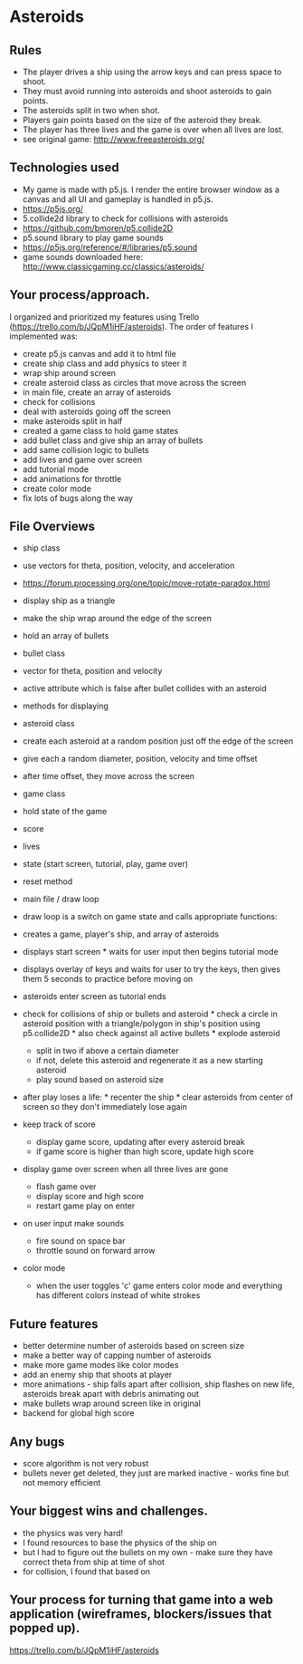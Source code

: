 # Asteroids



## Rules
 * The player drives a ship using the arrow keys and can press space to shoot.
 * They must avoid running into asteroids and shoot asteroids to gain points.
 * The asteroids split in two when shot.
 * Players gain points based on the size of the asteroid they break.
 * The player has three lives and the game is over when all lives are lost.
 * see original game: http://www.freeasteroids.org/



## Technologies used
 * My game is made with p5.js. I render the entire browser window as a canvas and all UI and gameplay is handled in p5.js.
  * https://p5js.org/
 * 5.collide2d library to check for collisions with asteroids
  * https://github.com/bmoren/p5.collide2D
 * p5.sound library to play game sounds
  * https://p5js.org/reference/#/libraries/p5.sound
  * game sounds downloaded here: http://www.classicgaming.cc/classics/asteroids/



## Your process/approach.
I organized and prioritized my features using Trello (https://trello.com/b/JQpM1iHF/asteroids). The order of features I implemented was:
 * create p5.js canvas and add it to html file
 * create ship class and add physics to steer it
 * wrap ship around screen
 * create asteroid class as circles that move across the screen
 * in main file, create an array of asteroids
 * check for collisions
 * deal with asteroids going off the screen
 * make asteroids split in half
 * created a game class to hold game states
 * add bullet class and give ship an array of bullets
 * add same collision logic to bullets
 * add lives and game over screen
 * add tutorial mode
 * add animations for throttle
 * create color mode
 * fix lots of bugs along the way



## File Overviews


 * ship class
  * use vectors for theta, position, velocity, and acceleration
  * https://forum.processing.org/one/topic/move-rotate-paradox.html
  * display ship as a triangle
  * make the ship wrap around the edge of the screen
  * hold an array of bullets


 * bullet class
  * vector for theta, position and velocity
  * active attribute which is false after bullet collides with an asteroid
  * methods for displaying


 * asteroid class
  * create each asteroid at a random position just off the edge of the screen
  * give each a random diameter, position, velocity and time offset
  * after time offset, they move across the screen


 * game class
  * hold state of the game
   * score
   * lives
   * state (start screen, tutorial, play, game over)
   * reset method


 * main file / draw loop
  * draw loop is a switch on game state and calls appropriate functions:
   * creates a game, player's ship, and array of asteroids
   * displays start screen
    * waits for user input then begins tutorial mode
   * displays overlay of keys and waits for user to try the keys, then gives them 5 seconds to practice before moving on
   * asteroids enter screen as tutorial ends


   * check for collisions of ship or bullets and asteroid
    * check a circle in asteroid position with a triangle/polygon in ship's position using p5.collide2D
    * also check against all active bullets
    * explode asteroid
     * split in two if above a certain diameter
     * if not, delete this asteroid and regenerate it as a new starting asteroid
     * play sound based on asteroid size


   * after play loses a life:
    * recenter the ship
    * clear asteroids from center of screen so they don't immediately lose again


   * keep track of score
     * display game score, updating after every asteroid break
     * if game score is higher than high score, update high score


  * display game over screen when all three lives are gone
     * flash game over
     * display score and high score
     * restart game play on enter


  * on user input make sounds
     * fire sound on space bar
     * throttle sound on forward arrow


  * color mode
    * when the user toggles 'c' game enters color mode and everything has different colors instead of white strokes



## Future features

* better determine number of asteroids based on screen size
 * make a better way of capping number of asteroids
* make more game modes like color modes
* add an enemy ship that shoots at player
* more animations - ship falls apart after collision, ship flashes on new life, asteroids break apart with debris animating out
* make bullets wrap around screen like in original
* backend for global high score


## Any bugs
* score algorithm is not very robust
* bullets never get deleted, they just are marked inactive - works fine but not memory efficient


## Your biggest wins and challenges.
* the physics was very hard!
 * I found resources to base the physics of the ship on
 * but I had to figure out the bullets on my own - make sure they have correct theta from ship at time of shot
 * for collision, I found that based on


## Your process for turning that game into a web application (wireframes, blockers/issues that popped up).






https://trello.com/b/JQpM1iHF/asteroids
